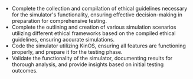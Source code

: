 - Complete the collection and compilation of ethical guidelines necessary for the simulator's functionality, ensuring effective decision-making in preparation for comprehensive testing.
- Complete the outlining and creation of various simulation scenarios utilizing different ethical frameworks based on the compiled ethical guidelines, ensuring accurate simulations.
- Code the simulator utilizing KinOS, ensuring all features are functioning properly, and prepare it for the testing phase.
- Validate the functionality of the simulator, documenting results for thorough analysis, and provide insights based on initial testing outcomes.